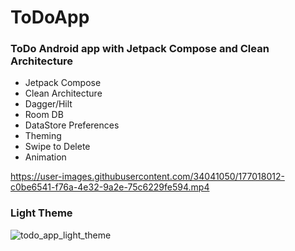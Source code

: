 # ToDoApp

<h3>ToDo Android app with Jetpack Compose and Clean Architecture</h3>

* Jetpack Compose
* Clean Architecture
* Dagger/Hilt
* Room DB
* DataStore Preferences
* Theming
* Swipe to Delete
* Animation

https://user-images.githubusercontent.com/34041050/177018012-c0be6541-f76a-4e32-9a2e-75c6229fe594.mp4

<h3>Light Theme</h3>

![todo_app_light_theme](https://user-images.githubusercontent.com/34041050/177018063-5eb34838-0635-49ba-ba50-e4ce98e20299.png)
